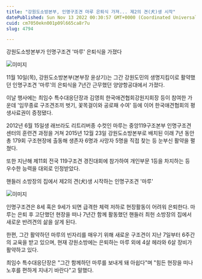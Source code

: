 ```yaml
---
title: "강원도소방본부, 인명구조견 마루 은퇴식 가져... 제2의 견(犬)생 시작"
datePublished: Sun Nov 13 2022 00:30:57 GMT+0000 (Coordinated Universal Time)
cuid: cm7050ekn001p09l665ca8r7u
slug: 4794

---
```



강원도소방본부가 인명구조견 '마루' 은퇴식을 가졌다

![이미지](https://cdn.hashnode.com/res/hashnode/image/upload/v1739257499544/e5e87873-28e8-483d-8f29-035e213579fa.jpeg)

11월 10일(목), 강원도소방본부(본부장 윤상기)는 그간 강원도민의 생명지킴이로 활약했던 인명구조견 '마루'의 은퇴식을 7년간 근무했던 양양항공대에서 가졌다.

이날 행사에는 최임수 특수대응단장과 김영희 한국애견협회강원지회장 등이 참여한 가운데 '임무종료 구조견조끼 벗기, 꽃목걸이와 공로패 수여' 등에 이어 한국애견협회의 평생사료권이 증정됐다.

2012년 6월 15일생 래브라도 리트리버종 수컷인 마루는 중앙119구조본부 인명구조견센터의 훈련견 과정을 거쳐 2015년 12월 23일 강원도소방본부로 배치된 이래 7년 동안 총 179회 구조현장에 출동해 생존자 6명과 사망자 5명을 직접 찾는 등 눈부신 활약을 펼쳤다.

또한 지난해 제11회 전국 119구조견 경진대회에 참가하여 개인부문 1등을 차지하는 등 우수한 능력을 대외로 인정받았다.

핸들러 소방장의 집에서 제2의 견(犬)생 시작하는 인명구조견 '마루'

![이미지](https://cdn.hashnode.com/res/hashnode/image/upload/v1739257501672/34ebf4cf-6646-4686-b661-f3e6dc2078ea.jpeg)

인명구조견은 8세 혹은 9세가 되면 급격한 체력 저하로 현장활동이 어려워 은퇴한다. 마루는 은퇴 후 고단했던 현장을 떠나 7년간 함께 활동했던 핸들러 최헌 소방장의 집에서 새로운 반려견의 삶을 살게 된다.

한편, 그간 활약하던 마루의 빈자리를 매우기 위해 새로운 구조견이 지난 7일부터 6주간의 교육을 받고 있으며, 현재 강원소방에는 은퇴하는 마루 외에 4살 헤라와 6살 장비가 활약하고 있다.

최임수 특수대응단장은 "그간 함께하던 마루를 보내게 돼 아쉽다"며 "힘든 현장을 떠나 노후를 편하게 지내기 바란다"고 말했다.